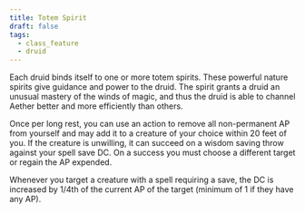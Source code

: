 ```yaml
---
title: Totem Spirit
draft: false
tags:
  - class_feature
  - druid
---
```

Each druid binds itself to one or more totem spirits. These powerful nature spirits give guidance and power to the druid. The spirit grants a druid an unusual mastery of the winds of magic, and thus the druid is able to channel Aether better and more efficiently than others.

Once per long rest, you can use an action to remove all non-permanent AP from yourself and may add it to a creature of your choice within 20 feet of you. If the creature is unwilling, it can succeed on a wisdom saving throw against your spell save DC. On a success you must choose a different target or regain the AP expended.

Whenever you target a creature with a spell requiring a save, the DC is increased by 1/4th of the current AP of the target (minimum of 1 if they have any AP).